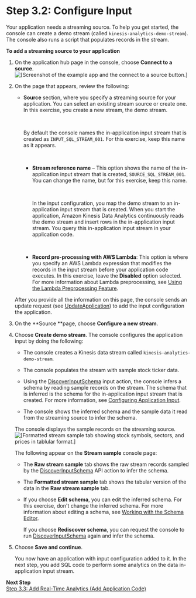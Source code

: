 # Step 3\.2: Configure Input<a name="get-started-configure-input"></a>

Your application needs a streaming source\. To help you get started, the console can create a demo stream \(called `kinesis-analytics-demo-stream`\)\. The console also runs a script that populates records in the stream\.

**To add a streaming source to your application**

1. On the application hub page in the console, choose **Connect to a source**\.  
![\[Screenshot of the example app and the connect to a source button.\]](http://docs.aws.amazon.com/kinesisanalytics/latest/dev/images/gs-v2-20.png)

1. On the page that appears, review the following:

   + **Source** section, where you specify a streaming source for your application\. You can select an existing stream source or create one\. In this exercise, you create a new stream, the demo stream\. 

      

     By default the console names the in\-application input stream that is created as `INPUT_SQL_STREAM_001`\. For this exercise, keep this name as it appears\.

      

     + **Stream reference name** – This option shows the name of the in\-application input stream that is created, `SOURCE_SQL_STREAM_001`\. You can change the name, but for this exercise, keep this name\.

        

       In the input configuration, you map the demo stream to an in\-application input stream that is created\. When you start the application, Amazon Kinesis Data Analytics continuously reads the demo stream and insert rows in the in\-application input stream\. You query this in\-application input stream in your application code\. 

        

     + **Record pre\-processing with AWS Lambda**: This option is where you specify an AWS Lambda expression that modifies the records in the input stream before your application code executes\. In this exercise, leave the **Disabled** option selected\. For more information about Lambda preprocessing, see [Using the Lambda Preprocessing Feature](lambda-preprocessing.md)\.

   After you provide all the information on this page, the console sends an update request \(see [UpdateApplication](API_UpdateApplication.md)\) to add the input configuration the application\. 

1. On the **Source **page, choose **Configure a new stream**\.

1. Choose **Create demo stream**\. The console configures the application input by doing the following:

   + The console creates a Kinesis data stream called `kinesis-analytics-demo-stream`\. 

   + The console populates the stream with sample stock ticker data\.

   + Using the [DiscoverInputSchema](API_DiscoverInputSchema.md) input action, the console infers a schema by reading sample records on the stream\. The schema that is inferred is the schema for the in\-application input stream that is created\. For more information, see [Configuring Application Input](how-it-works-input.md)\.

   + The console shows the inferred schema and the sample data it read from the streaming source to infer the schema\.

   The console displays the sample records on the streaming source\.  
![\[Formatted stream sample tab showing stock symbols, sectors, and prices in tablular format.\]](http://docs.aws.amazon.com/kinesisanalytics/latest/dev/images/gs-v2-30.png)

   The following appear on the **Stream sample** console page:

   + The **Raw stream sample** tab shows the raw stream records sampled by the [DiscoverInputSchema](API_DiscoverInputSchema.md) API action to infer the schema\.

   + The **Formatted stream sample** tab shows the tabular version of the data in the **Raw stream sample** tab\.

   + If you choose **Edit schema**, you can edit the inferred schema\. For this exercise, don't change the inferred schema\. For more information about editing a schema, see [Working with the Schema Editor](console-summary-edit-schema.md)\.

     If you choose **Rediscover schema**, you can request the console to run [DiscoverInputSchema](API_DiscoverInputSchema.md) again and infer the schema\. 

1. Choose **Save and continue**\.

   You now have an application with input configuration added to it\. In the next step, you add SQL code to perform some analytics on the data in\-application input stream\.

**Next Step**  
[Step 3\.3: Add Real\-Time Analytics \(Add Application Code\)](get-started-add-realtime-analytics.md)